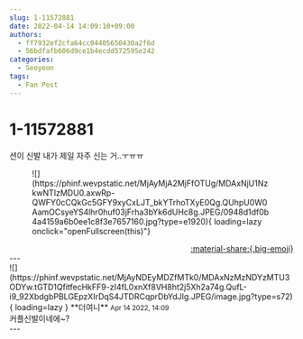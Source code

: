 ```yaml
---
slug: 1-11572881
date: 2022-04-14 14:09:10+09:00
authors:
  - ff7932ef2cfa64cc04405650430a2f6d
  - 56bdfafb606d9ce1b4ecdd572595e242
categories:
  - Seoyeon
tags:
  - Fan Post
---
```


# 1-11572881

<div class="post-container" markdown="1">
<div class="content-container md-sidebar__scrollwrap" markdown="1">

션이 신발 내가 제일 자주 신는 거..ㅜㅠㅠ
<figure markdown="1">
![](https://phinf.wevpstatic.net/MjAyMjA2MjFfOTUg/MDAxNjU1NzkwNTIzMDU0.axwRp-QWFY0cCQkGc5GFY9xyCxLJT_bkYTrhoTXyE0Qg.QUhpU0W0AamOCsyeYS4lhr0huf03jFrha3bYk6dUHc8g.JPEG/0948d1df0b4a4159a6b0ee1c8f3e7657160.jpg?type=e1920){ loading=lazy onclick="openFullscreen(this)"}
</figure>


</div>
</div>

<div style="text-align: right;" markdown="1">
<a href="https://weverse.io/fromis9/fanpost/1-11572881" style="text-align: right;">:material-share:{.big-emoji}</a>
</div>
---

<div class="comments-container md-sidebar__scrollwrap" markdown="1">
<div class="comment" markdown="1">
<div class='id-container' markdown="1">
![](https://phinf.wevpstatic.net/MjAyNDEyMDZfMTk0/MDAxNzMzNDYzMTU3ODYw.tGTD1QfitfecHkFF9-zI4fL0xnXf8VH8ht2j5Xh2a74g.QufL-i9_92XbdgbPBLGEpzXIrDqS4JTDRCqprDbYdJIg.JPEG/image.jpg?type=s72){ loading=lazy }
**<span class="artist">더여니</span>** <small>Apr 14 2022, 14:09</small><br>
</div>
<div class='comment-body' markdown="1">
커플신발이네에~?
</div>
</div>
</div>
---
